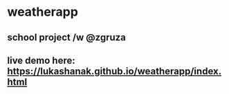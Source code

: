 # weatherapp
## school project /w @zgruza
## live demo here: https://lukashanak.github.io/weatherapp/index.html

